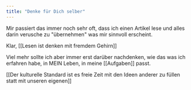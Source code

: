 ```yaml
---
title: "Denke für Dich selber"
---
```


Mir passiert das immer noch sehr oft, dass ich einen Artikel lese und alles darin verusche zu "übernehmen" was mir sinnvoll erscheint. 

Klar, [[Lesen ist denken mit fremdem Gehirn]]

Viel mehr sollte ich aber immer erst darüber nachdenken, wie das was ich erfahren habe, in MEIN Leben, in meine [[Aufgaben]] passt. 

[[Der kulturelle Standard ist es freie Zeit mit den Ideen anderer zu füllen statt mit unseren eigenen]]
